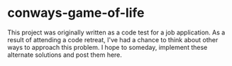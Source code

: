 conways-game-of-life
====================

This project was originally written as a code test for a job application. As a result of attending a code retreat, I've had a chance to think about other ways to approach this problem. I hope to someday, implement these alternate solutions and post them here.
